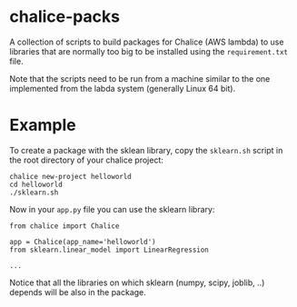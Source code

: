 # chalice-packs

A collection of scripts to build packages for Chalice (AWS lambda) to use libraries that are normally too big to be installed using the `requirement.txt` file.

Note that the scripts need to be run from a machine similar to the one implemented from the labda system (generally Linux 64 bit).

# Example

To create a package with the sklean library, copy the `sklearn.sh` script in the root directory of your chalice project:

```
chalice new-project helloworld
cd helloworld
./sklearn.sh
```

Now in your `app.py` file you can use the sklearn library:

```
from chalice import Chalice

app = Chalice(app_name='helloworld')
from sklearn.linear_model import LinearRegression

...
```

Notice that all the libraries on which sklearn (numpy, scipy, joblib, ..) depends will be also in the package.
